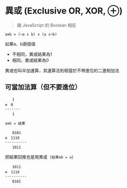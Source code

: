 # 異或 (Exclusive OR, XOR, ⊕)
>跟 JavaScript 的 Boolean 相反

```
a⊕b = (¬a ∧ b) ∨ (a ∧¬b)
```

如果a、b兩個值
- 不相同，異或結果為1
-  相同，異或結果為0

異或也叫半加運算，其運算法則相當於不帶進位的二進制加法

## 可當加法算（但不要進位）
```
　　1
⊕　0  
-------
　　1
```
`a⊕b = 結果`
```
　　0101
⊕　1110 
----------
　　1011

```

把結果回推也是用異或（`結果⊕b = a`）
```
　　1011
⊕　1110 
----------
　　0101

```